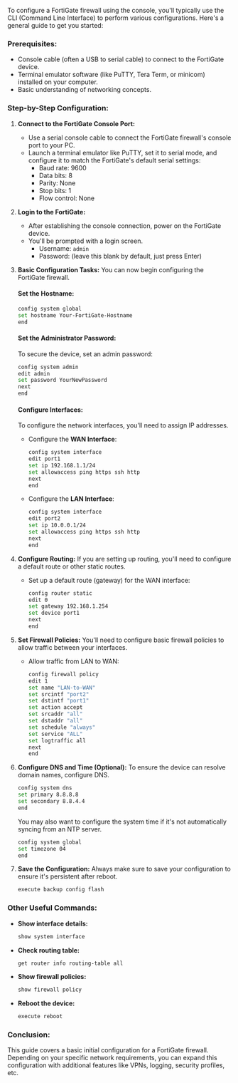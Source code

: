 To configure a FortiGate firewall using the console, you'll typically use the CLI (Command Line Interface) to perform various configurations. Here's a general guide to get you started:

### Prerequisites:
- Console cable (often a USB to serial cable) to connect to the FortiGate device.
- Terminal emulator software (like PuTTY, Tera Term, or minicom) installed on your computer.
- Basic understanding of networking concepts.

### Step-by-Step Configuration:

1. **Connect to the FortiGate Console Port:**
   - Use a serial console cable to connect the FortiGate firewall's console port to your PC.
   - Launch a terminal emulator like PuTTY, set it to serial mode, and configure it to match the FortiGate's default serial settings:
     - Baud rate: 9600
     - Data bits: 8
     - Parity: None
     - Stop bits: 1
     - Flow control: None

2. **Login to the FortiGate:**
   - After establishing the console connection, power on the FortiGate device.
   - You'll be prompted with a login screen.
     - Username: `admin`
     - Password: (leave this blank by default, just press Enter)

3. **Basic Configuration Tasks:**
   You can now begin configuring the FortiGate firewall.

   #### Set the Hostname:
   ```bash
   config system global
   set hostname Your-FortiGate-Hostname
   end
   ```

   #### Set the Administrator Password:
   To secure the device, set an admin password:
   ```bash
   config system admin
   edit admin
   set password YourNewPassword
   next
   end
   ```

   #### Configure Interfaces:
   To configure the network interfaces, you'll need to assign IP addresses.

   - Configure the **WAN Interface**:
     ```bash
     config system interface
     edit port1
     set ip 192.168.1.1/24
     set allowaccess ping https ssh http
     next
     end
     ```
   
   - Configure the **LAN Interface**:
     ```bash
     config system interface
     edit port2
     set ip 10.0.0.1/24
     set allowaccess ping https ssh http
     next
     end
     ```

4. **Configure Routing:**
   If you are setting up routing, you'll need to configure a default route or other static routes.

   - Set up a default route (gateway) for the WAN interface:
     ```bash
     config router static
     edit 0
     set gateway 192.168.1.254
     set device port1
     next
     end
     ```

5. **Set Firewall Policies:**
   You'll need to configure basic firewall policies to allow traffic between your interfaces.

   - Allow traffic from LAN to WAN:
     ```bash
     config firewall policy
     edit 1
     set name "LAN-to-WAN"
     set srcintf "port2"
     set dstintf "port1"
     set action accept
     set srcaddr "all"
     set dstaddr "all"
     set schedule "always"
     set service "ALL"
     set logtraffic all
     next
     end
     ```

6. **Configure DNS and Time (Optional):**
   To ensure the device can resolve domain names, configure DNS.

   ```bash
   config system dns
   set primary 8.8.8.8
   set secondary 8.8.4.4
   end
   ```

   You may also want to configure the system time if it's not automatically syncing from an NTP server.

   ```bash
   config system global
   set timezone 04
   end
   ```

7. **Save the Configuration:**
   Always make sure to save your configuration to ensure it's persistent after reboot.

   ```bash
   execute backup config flash
   ```

### Other Useful Commands:

- **Show interface details:**
  ```bash
  show system interface
  ```

- **Check routing table:**
  ```bash
  get router info routing-table all
  ```

- **Show firewall policies:**
  ```bash
  show firewall policy
  ```

- **Reboot the device:**
  ```bash
  execute reboot
  ```

### Conclusion:
This guide covers a basic initial configuration for a FortiGate firewall. Depending on your specific network requirements, you can expand this configuration with additional features like VPNs, logging, security profiles, etc.

